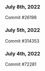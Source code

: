 ### July 8th, 2022

Commit #26198

### July 5th, 2022

Commit #314353


### July 4th, 2022

Commit #72281
